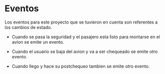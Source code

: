 # Eventos

Los eventos para este proyecto que se tuvieron en cuenta son referentes a los cambios de estado.

- Cuando se pasa la seguridad y el pasajero esta listo para montarse en el avion se emite un evento.

- Cuando el usuario se baja del avion y va a ser chequeado se emite otro evento.

- Cuando llego y hace su postchequeo tambien se emite otro evento.